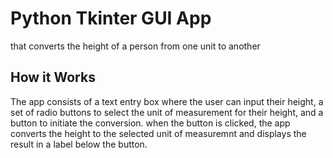 # Python Tkinter GUI App
that converts the height of a  person from one unit
to another
## How it Works
The app consists of a text entry box where the user can input their height,
a set of radio buttons to select the unit of measurement for their height, and a button to initiate the conversion.
when the button is clicked, the app converts the height to the selected unit of measuremnt and displays the result in a label below the button.
